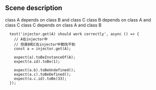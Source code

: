 ## Scene description

class A depends on class B and class C
class B depends on class A and class C
class C depends on class A and class B



```
  test('injector.get(A) should work correctly', async () => {
    // A在injector中
    // 但是B和C在injector中都找不到
    const a = injector.get(A);

    expect(a).toBeInstanceOf(A);
    expect(a.id).toBe(1);

    expect(a.b).toBeUndefined();
    expect(a.c).toBeDefined();
    expect(a.c.id).toBe(33);
  });
```
